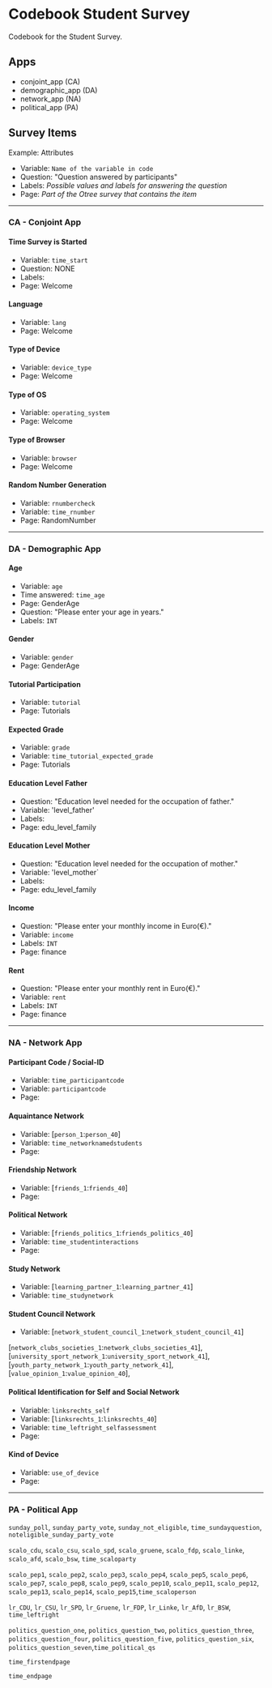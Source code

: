 # Codebook Student Survey 

Codebook for the Student Survey. 

## Apps
- conjoint_app (CA)   
- demographic_app (DA)
- network_app (NA)
- political_app (PA)

## Survey Items  
Example: Attributes
- Variable: `Name of the variable in code`
- Question: "Question answered by participants"
- Labels: _Possible values and labels for answering the question_
- Page: _Part of the Otree survey that contains the item_

***

### CA - Conjoint App 

#### Time Survey is Started
- Variable: `time_start`
- Question: NONE 
- Labels: 
- Page: Welcome 

#### Language 
- Variable: `lang` 
- Page: Welcome

#### Type of Device
- Variable: `device_type`
- Page: Welcome

#### Type of OS
- Variable: `operating_system`
- Page: Welcome

#### Type of Browser
- Variable: `browser`
- Page: Welcome 

#### Random Number Generation 
- Variable: `rnumbercheck`
- Variable: `time_rnumber`
- Page: RandomNumber

***

### DA - Demographic App 

#### Age
- Variable: `age`
- Time answered: `time_age`
- Page: GenderAge
- Question: "Please enter your age in years."
- Labels: `INT`

#### Gender 
- Variable: `gender`
- Page: GenderAge

#### Tutorial Participation 
- Variable: `tutorial`
- Page: Tutorials

#### Expected Grade 
- Variable: `grade`
- Variable: `time_tutorial_expected_grade`
- Page: Tutorials

#### Education Level Father 
- Question: "Education level needed for the occupation of father."
- Variable: 'level_father'
- Labels:  
- Page: edu_level_family

#### Education Level Mother  
- Question: "Education level needed for the occupation of mother."
- Variable: 'level_mother` 
- Labels:  
- Page: edu_level_family

#### Income 
- Question: "Please enter your monthly income in Euro(€)."
- Variable: `income`
- Labels: `INT` 
- Page: finance

#### Rent 
- Question: "Please enter your monthly rent in Euro(€)."
- Variable: `rent`
- Labels:  `INT`
- Page: finance 

***

### NA - Network App

#### Participant Code / Social-ID
- Variable: `time_participantcode`
- Variable: `participantcode`
- Page: 

#### Aquaintance Network
- Variable: [`person_1`:`person_40`]
- Variable: `time_networknamedstudents`
- Page: 

#### Friendship Network 
- Variable: [`friends_1`:`friends_40`]
- Page: 

#### Political Network 
- Variable: [`friends_politics_1`:`friends_politics_40`]
- Variable: `time_studentinteractions`
- Page: 

#### Study Network 
- Variable: [`learning_partner_1`:`learning_partner_41`]
- Variable: `time_studynetwork`

#### Student Council Network
- Variable: [`network_student_council_1`:`network_student_council_41`]


[`network_clubs_societies_1`:`network_clubs_societies_41`],
[`university_sport_network_1`:`university_sport_network_41`],
[`youth_party_network_1`:`youth_party_network_41`],
[`value_opinion_1`:`value_opinion_40`],

#### Political Identification for Self and Social Network 
- Variable: `linksrechts_self`
- Variable: [`linksrechts_1`:`linksrechts_40`]
- Variable: `time_leftright_selfassessment`
- Page: 

#### Kind of Device 
- Variable: `use_of_device`
- Page: 

***

### PA - Political App

`sunday_poll`, `sunday_party_vote`, `sunday_not_eligible`, `time_sundayquestion`, `noteligible_sunday_party_vote`

`scalo_cdu`, `scalo_csu`, `scalo_spd`, `scalo_gruene`, `scalo_fdp`, `scalo_linke`, `scalo_afd`, `scalo_bsw`, `time_scaloparty`

`scalo_pep1`, `scalo_pep2`, `scalo_pep3`, `scalo_pep4`, `scalo_pep5`, `scalo_pep6`, `scalo_pep7`, `scalo_pep8`,
`scalo_pep9`, `scalo_pep10`, `scalo_pep11`, `scalo_pep12`, `scalo_pep13`, `scalo_pep14`, `scalo_pep15`,`time_scaloperson`

`lr_CDU`, `lr_CSU`, `lr_SPD`, `lr_Gruene`, `lr_FDP`, `lr_Linke`, `lr_AfD`, `lr_BSW`, `time_leftright`

`politics_question_one`, `politics_question_two`, `politics_question_three`, `politics_question_four`,
`politics_question_five`, `politics_question_six`, `politics_question_seven`,`time_political_qs`

`time_firstendpage`

`time_endpage`